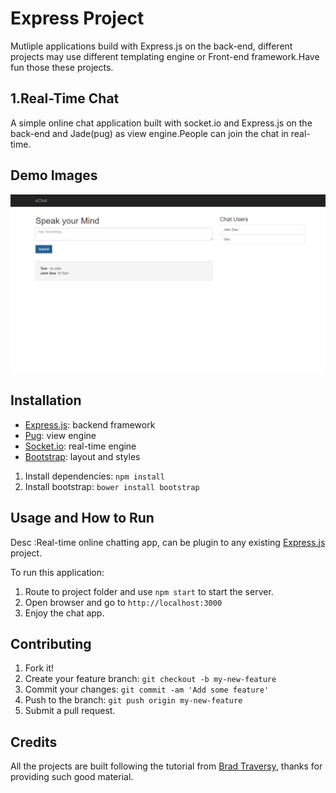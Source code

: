 
# Express Project

Mutliple applications build with Express.js on the back-end, different projects may use different templating engine or Front-end framework.Have fun those these projects.

## 1.Real-Time Chat 

A simple online chat application built with socket.io and Express.js on the back-end and Jade(pug) as view engine.People can join the chat in real-time.

## Demo Images
![alt text](https://github.com/Xu-Guo/express_projects/blob/master/demoimages/chatio.png)
## Installation

* [Express.js](http://expressjs.com): backend framework	
* [Pug](https://pugjs.org/api/getting-started.html): view engine
* [Socket.io](https://socket.io/): real-time engine
* [Bootstrap](http://www.getbootstrap.com):  layout and styles


1. Install dependencies: ```npm install```
2. Install bootstrap: ```bower install bootstrap```

## Usage and How to Run

Desc :Real-time online chatting app, can be plugin to any existing [Express.js](http://expressjs.com) project.<br>

To run this application: 
1. Route to project folder and use ```npm start``` to start the server.
2. Open browser and go to ```http://localhost:3000```
3. Enjoy the chat app.


## Contributing

1. Fork it!
2. Create your feature branch: `git checkout -b my-new-feature`
3. Commit your changes: `git commit -am 'Add some feature'`
4. Push to the branch: `git push origin my-new-feature`
5. Submit a pull request.



## Credits

All the projects are built following the tutorial from [Brad Traversy](https://github.com/bradtraversy?tab=repositories), thanks for providing such good material.
